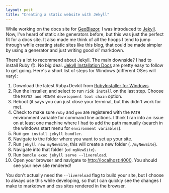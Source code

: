 ```yaml
---
layout: post
title: "Creating a static website with Jekyll"
---
```


While working on the docs site for [GeoBlazor](https://docs.geoblazor.com), I was introduced to [Jekyll](https://jekyllrb.com/). Now, I've heard of static site generators before, but this was just the perfect fit for a docs site. It also made me think of all the hoops I tend to jump through while creating static sites like this blog, that could be made simpler by using a generator and just writing good ol' markdown.

There's a lot to recommend about Jekyll. The main downside? I had to install Ruby 😜. No big deal. [Jekyll Installation Docs](https://jekyllrb.com/docs/installation/) are pretty easy to follow to get going. Here's a short list of steps for Windows (different OSes will vary):

1. Download the latest Ruby+Devkit from [RubyInstaller for Windows](https://rubyinstaller.org/downloads/).
2. Run the installer, and select to run `ridk install` on the last step. Choose the `MSYS2 and MINGW development tool chain` option.
3. Reboot (it says you can just close your terminal, but this didn't work for me).
4. Check to make sure `ruby` and `gem` are registered with the `PATH` environment variable for command line actions. I think I ran into an issue on at least one machine where I had to add the path manually (search in the windows start menu for `environment variables`).
5. Run `gem install jekyll bundler`.
6. Navigate to the folder where you want to set up your site.
7. Run `jekyll new myNewSite`, this will create a new folder (`./myNewSite`).
8. Navigate into that folder (`cd myNewSite`).
9. Run `bundle exec jekyll serve --livereload`.
10. Open your browser and navigate to <a target="_blank" href="http://localhost:4000">http://localhost:4000</a>. You should see your new site rendered!

You don't actually need the `--livereload` flag to build your site, but I choose to always use this while developing, so that I can quickly see the changes I make to markdown and css sites rendered in the browser.